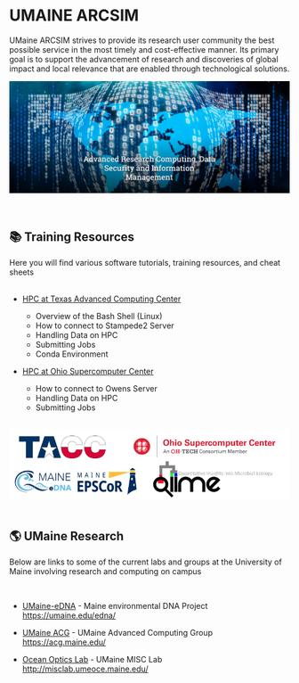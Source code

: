 # UMAINE ARCSIM


UMaine ARCSIM strives to provide its research user community the best possible service in the most timely and cost-effective manner. Its primary goal is to support the advancement of research and discoveries of global impact and local relevance that are enabled through technological solutions.


![arcsim](https://github.com/umaine-research/.github/blob/main/arcsim.png)

<br />

## 📚 Training Resources

Here you will find various software tutorials, training resources, and cheat sheets 
<br>
<br>

- [HPC at Texas Advanced Computing Center](https://github.com/umaine-research/TACC_Training/wiki)

  - Overview of the Bash Shell (Linux)
  - How to connect to Stampede2 Server
  - Handling Data on HPC
  - Submitting Jobs
  - Conda Environment

- [HPC at Ohio Supercomputer Center](https://github.com/umaine-research/OSC_Training/wiki)

  - How to connect to Owens Server
  - Handling Data on HPC
  - Submitting Jobs


<br>

<img src="https://github.com/umaine-research/TACC_Training/blob/main/logos.png">

<br/>
<br>

## 🌎  UMaine Research

Below are links to some of the current labs and groups at the University of Maine involving research and computing on campus

<br />

 - [UMaine-eDNA](https://github.com/Maine-eDNA) - Maine environmental DNA Project https://umaine.edu/edna/

 - [UMaine ACG](https://github.com/UMaineACG) - UMaine Advanced Computing Group https://acg.maine.edu/

 - [Ocean Optics Lab](https://github.com/OceanOptics) - UMaine MISC Lab http://misclab.umeoce.maine.edu/









